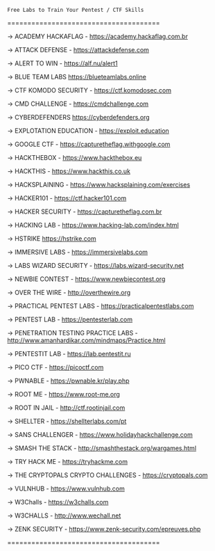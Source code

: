```
Free Labs to Train Your Pentest / CTF Skills
```

======================================


-> ACADEMY HACKAFLAG -
https://academy.hackaflag.com.br


-> ATTACK DEFENSE -
https://attackdefense.com


-> ALERT TO WIN -
https://alf.nu/alert1


-> BLUE TEAM LABS
https://blueteamlabs.online


-> CTF KOMODO SECURITY -
https://ctf.komodosec.com


-> CMD CHALLENGE -
https://cmdchallenge.com


-> CYBERDEFENDERS
https://cyberdefenders.org


-> EXPLOTATION EDUCATION -
https://exploit.education


-> GOOGLE CTF -
https://capturetheflag.withgoogle.com


-> HACKTHEBOX -
https://www.hackthebox.eu


-> HACKTHIS -
https://www.hackthis.co.uk


-> HACKSPLAINING -
https://www.hacksplaining.com/exercises


-> HACKER101 -
https://ctf.hacker101.com


-> HACKER SECURITY -
https://capturetheflag.com.br


-> HACKING LAB -
https://www.hacking-lab.com/index.html


-> HSTRIKE
https://hstrike.com


-> IMMERSIVE LABS -
https://immersivelabs.com


-> LABS WIZARD SECURITY -
https://labs.wizard-security.net


-> NEWBIE CONTEST -
https://www.newbiecontest.org


-> OVER THE WIRE -
http://overthewire.org


-> PRACTICAL PENTEST LABS -
https://practicalpentestlabs.com


-> PENTEST LAB -
https://pentesterlab.com


-> PENETRATION TESTING PRACTICE LABS -
http://www.amanhardikar.com/mindmaps/Practice.html


-> PENTESTIT LAB -
https://lab.pentestit.ru


-> PICO CTF -
https://picoctf.com


-> PWNABLE -
https://pwnable.kr/play.php


-> ROOT ME -
https://www.root-me.org


-> ROOT IN JAIL -
http://ctf.rootinjail.com


-> SHELLTER -
https://shellterlabs.com/pt


-> SANS CHALLENGER -
https://www.holidayhackchallenge.com


-> SMASH THE STACK -
http://smashthestack.org/wargames.html


-> TRY HACK ME -
https://tryhackme.com


-> THE CRYPTOPALS CRYPTO CHALLENGES -
https://cryptopals.com


-> VULNHUB -
https://www.vulnhub.com


-> W3Challs -
https://w3challs.com


-> W3CHALLS -
http://www.wechall.net


-> ZENK SECURITY -
https://www.zenk-security.com/epreuves.php


======================================
